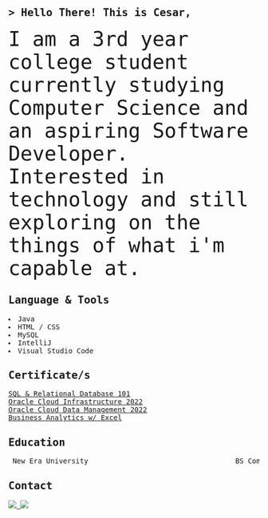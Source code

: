 <!-- Introduction -->
<samp>
<h2>  
  > Hello There! This is Cesar,
</h2>

<!-- About Me -->
<font size="7"> I am a 3rd year college student currently studying Computer Science and an aspiring Software Developer. Interested in technology and still exploring on the things of what i'm capable at. </font>

<!-- Languanges -->
<h2>
  Language & Tools
</h2>
<p>
  <li> Java </li>
  <li> HTML / CSS </li>
  <li> MySQL </li>
  <li> IntelliJ </li>
  <li> Visual Studio Code </li>  
</p>

<!-- Certificate -->
## Certificate/s
<a href="https://courses.cognitiveclass.ai/certificates/5b784c8931304ad3a0f74a630b191b48">
  SQL & Relational Database 101
</a>
<br>

<a href="https://catalog-education.oracle.com/pls/certview/sharebadge?id=39C1FB3A127D661C565496F9472E99730F796B68696BD30D044C39E4697D737E">
  Oracle Cloud Infrastructure 2022
</a>
<br>

<a href="https://catalog-education.oracle.com/pls/certview/sharebadge?id=8083721A3213730841BB443D2850C36C2DAFA0A05833F6BAB05B97FD37D86387">
  Oracle Cloud Data Management 2022
</a>
<br>

<a href="https://simpli-web.app.link/e/VGIGCe5VTCb">
  Business Analytics w/ Excel
</a>

<!-- Education -->
## Education 
<p align="middle">
<pre>
 New Era University                                   BS Computer Science                                    2021 - Present 
</pre>
</p>

<!-- Contact -->
## Contact
<a href = "mailto: cesar.jimenez@neu.edu.ph">
<img src="https://img.shields.io/badge/gmail-%23EA4335?style=for-the-badge&logo=gmail&logoColor=white"/>
</a>

<a href= "www.linkedin.com/in/cesarjuliusjimenez">
  <img src="https://img.shields.io/badge/LinkedIn-%230A66C2?style=for-the-badge&logo=linkedin"/>
</a>
</samp>
